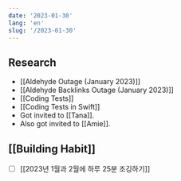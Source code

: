 ```yaml
---
date: '2023-01-30'
lang: 'en'
slug: '/2023-01-30'
---
```


## Research

- [[Aldehyde Outage (January 2023)]]
- [[Aldehyde Backlinks Outage (January 2023)]]
- [[Coding Tests]]
- [[Coding Tests in Swift]]
- Got invited to [[Tana]].
- Also got invited to [[Amie]].

## [[Building Habit]]

- [ ] [[2023년 1월과 2월에 하루 25분 조깅하기]]
